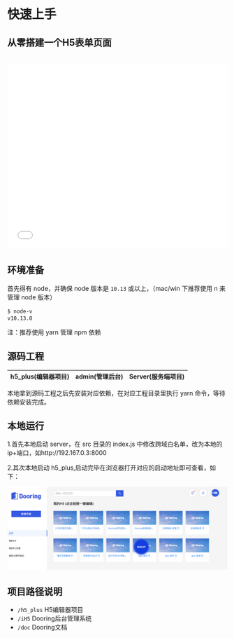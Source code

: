 # 快速上手

## 从零搭建一个H5表单页面

<iframe src="//player.bilibili.com/player.html?aid=715343955&bvid=BV1QQ4y1Z725&cid=332145157&page=1" scrolling="no" border="0" frameborder="no" framespacing="0" allowfullscreen="true" style="width: 100%;height: 420px; margin-top: 20px"> </iframe>


## 环境准备

首先得有 node，并确保 node 版本是 `10.13` 或以上，（mac/win 下推荐使用 n 来管理 node 版本）

```
$ node-v
v10.13.0
```

注：推荐使用 yarn 管理 npm 依赖

## 源码工程

| h5_plus(编辑器项目) | admin(管理后台) | Server(服务端项目) |
| ------------------- | --------------- | ------------------ |


本地拿到源码工程之后先安装对应依赖，在对应工程目录里执行 yarn 命令，等待依赖安装完成。

## 本地运行

1.首先本地启动 server，在 src 目录的 index.js 中修改跨域白名单，改为本地的 ip+端口，如http://192.167.0.3:8000

2.其次本地启动 h5_plus,启动完毕在浏览器打开对应的启动地址即可查看，如下：

<img src="../../img/common/home.png" alt="foo">

## 项目路径说明

- `/h5_plus` H5编辑器项目
- `/iH5` Dooring后台管理系统
- `/doc` Dooring文档
